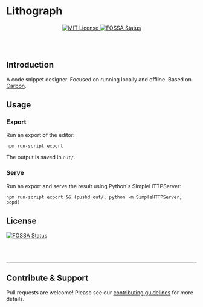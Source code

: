 # Lithograph

<p align="center">
  <a href="/LICENSE">
    <img src="https://img.shields.io/github/license/dangercove/carbon.svg" alt="MIT License" />
  </a>
  <a href="https://app.fossa.com/projects/git%2Bgithub.com%2FDangerCove%2Fcarbon?ref=badge_shield">
    <img src="https://app.fossa.com/api/projects/git%2Bgithub.com%2FDangerCove%2Fcarbon.svg?type=shield" alt="FOSSA Status" />
  </a>
</p>

<br></br>

## Introduction

A code snippet designer. Focused on running locally and offline. Based on [Carbon](/carbon-app/carbon).

## Usage

### Export

Run an export of the editor:

`npm run-script export`

The output is saved in `out/`.

### Serve

Run an export and serve the result using Python's SimpleHTTPServer:

`npm run-script export && (pushd out/; python -m SimpleHTTPServer; popd)`

## License

[![FOSSA Status](https://app.fossa.com/api/projects/git%2Bgithub.com%2FDangerCove%2Fcarbon.svg?type=large)](https://app.fossa.com/projects/git%2Bgithub.com%2FDangerCove%2Fcarbon?ref=badge_large)

<br />
<br />

---

## Contribute & Support

Pull requests are welcome! Please see our [contributing guidelines](/.github/CONTRIBUTING.md) for more details.
